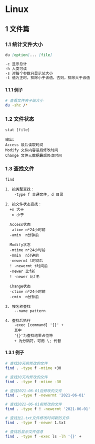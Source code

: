 # Linux

## 1 文件篇

### 1.1 统计文件大小

```markdown
du [option]... [file]

-c 显示总计
-h 人类可读
-s 对每个参数只显示总大小
-t 值为正时，排除小于该值，否则，排除大于该值
```

#### 1.1.1 例子

```bash
# 查看文件夹子级大小
du -shc /*
```

### 1.2 文件状态

```
stat [file]

输出:
Access 最后读取时间
Modify 文件内容最后修改时间
Change 文件元数据最后修改时间
```

### 1.3 查找文件

```
find

1. 按类型查找：
	-type f 普通文件, d 目录

2. 按文件状态查找：
  +n 大于
  -n 小于

  Access状态
  -atime n*24小时前
  -amin  n分钟前

  Modify状态
  -mtime n*24小时前
  -mmin  n分钟前
  -newermt t时间后
  ! -newermt t时间前
  -newer 比f新
  ! -newer 比f老

  Change状态
  -ctime n*24小时前
  -cmin  n分钟前

3. 按名称查找
	--name pattern

4. 查找后执行
	-exec [command] '{}' +
	其中
	'{}'为查找结果占位符
	+ 为分隔符，可用 \; 代替
```

#### 1.3.1 例子

```bash
# 查找30天前修改的文件
find . -type f -mtime +30

# 查找30天内修改的文件
find . -type f -mtime -30

# 查找2021-06-01后修改的文件
find . -type f -newermt '2021-06-01'

# 查找2021-06-01前修改的文件
find . -type f ! -newermt '2021-06-01'

# 查找比1.txt文件修改时间新的文件
find . -type f -newer 1.txt

# 查找后显示文件信息
find . -type f -exec ls -lh '{}' +
```

